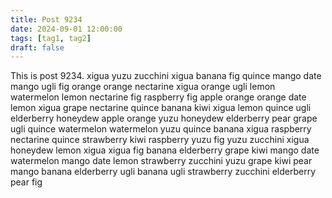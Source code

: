 ```yaml
---
title: Post 9234
date: 2024-09-01 12:00:00
tags: [tag1, tag2]
draft: false
---
```

This is post 9234.
xigua
yuzu
zucchini
xigua
banana
fig
quince
mango
date
mango
ugli
fig
orange
orange
nectarine
xigua
orange
ugli
lemon
watermelon
lemon
nectarine
fig
raspberry
fig
apple
orange
orange
date
lemon
xigua
grape
nectarine
quince
banana
kiwi
xigua
lemon
quince
ugli
elderberry
honeydew
apple
orange
yuzu
honeydew
elderberry
pear
grape
ugli
quince
watermelon
watermelon
yuzu
quince
banana
xigua
raspberry
nectarine
quince
strawberry
kiwi
raspberry
yuzu
fig
yuzu
zucchini
xigua
honeydew
lemon
xigua
xigua
fig
banana
elderberry
grape
kiwi
mango
date
watermelon
mango
date
lemon
strawberry
zucchini
yuzu
grape
kiwi
pear
mango
banana
elderberry
ugli
banana
ugli
strawberry
zucchini
elderberry
pear
fig
